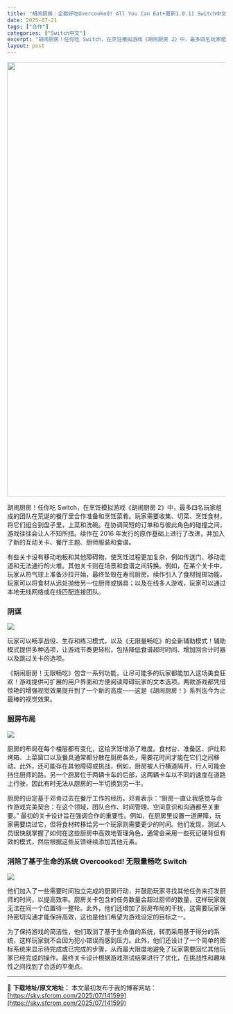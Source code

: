 ```yaml
---
title: "胡闹厨房：全都好吃Overcooked! All You Can Eat+更新1.0.11 Switch中文"
date: 2025-07-21
tags: ["合作"]
categories: ["Switch中文"]
excerpt: "胡闹厨房！任你吃 Switch，在烹饪模拟游戏《胡闹厨房 2》中，最多四名玩家组成的团队在荒诞的餐厅里合作准备和烹饪菜肴。玩家需要收集、切菜、烹饪食材，将它们组合到盘子里，上菜和洗碗。在协调简短的订单和与彼此角色的碰撞之间，游戏往往会让人不知所措。续作在 2016 年发行的原作基础上进行了改进，并加&hellip;"
layout: post
---
```


<img class="aligncenter size-full wp-image-141600" src="https://sky.sfcrom.com/wp-content/uploads/2025/07/2025072115113191.webp" alt="" width="613" height="1000" />

胡闹厨房！任你吃 Switch，在烹饪模拟游戏《胡闹厨房 2》中，最多四名玩家组成的团队在荒诞的餐厅里合作准备和烹饪菜肴。玩家需要收集、切菜、烹饪食材，将它们组合到盘子里，上菜和洗碗。在协调简短的订单和与彼此角色的碰撞之间，游戏往往会让人不知所措。续作在 2016 年发行的原作基础上进行了改进，并加入了新的互动关卡、餐厅主题、厨师服装和食谱。

有些关卡设有移动地板和其他障碍物，使烹饪过程更加复杂，例如传送门、移动走道和无法通行的火堆。其他关卡则在场景和食谱之间转换。例如，在某个关卡中，玩家从热气球上准备沙拉开始，最终坠毁在寿司厨房。续作引入了食材抛掷功能，玩家可以将食材从远处抛给另一位厨师或锅具；以及在线多人游戏，玩家可以通过本地无线网络或在线匹配连接团队。
<h3>阴谋</h3>
<img src="https://img-eshop.cdn.nintendo.net/i/0866595c6b86c2bcc0aad520e047769ba42e4a2300f3aea7f6bd23b3ecc1e70e.jpg?w=1000" />

玩家可以畅享战役、生存和练习模式，以及《无限量畅吃》的全新辅助模式！辅助模式提供多种选项，让游戏节奏更轻松，包括降低食谱超时时间、增加回合计时器以及跳过关卡的选项。

《胡闹厨房！无限畅吃》包含一系列功能，让尽可能多的玩家都能加入这场美食狂欢！游戏提供可扩展的用户界面和方便阅读障碍玩家的文本选项。两款游戏都凭借惊艳的增强视觉效果提升到了一个新的高度——这是《胡闹厨房！》系列迄今为止最棒的视觉效果。
<h3>厨房布局</h3>
<img src="https://img-eshop.cdn.nintendo.net/i/e5468864de4fa046dddce4bbd99c3d30f4e76f2d63a809c6fdd3370df4b8584a.jpg?w=1000" />

厨房的布局在每个楼层都有变化，这给烹饪增添了难度。食材台、准备区、炉灶和烤箱、上菜窗口以及餐具通常都分散在厨房各处，需要花时间才能在它们之间移动。此外，还可能存在其他障碍或挑战，例如，厨房被人行横道隔开，行人可能会挡住厨师的路。另一个厨房位于两辆卡车的后部，这两辆卡车以不同的速度在道路上行驶，因此有时无法从厨房的一半切换到另一半。

厨房的设定基于邓肯过去在餐厅工作的经历。邓肯表示：“厨房一直让我感觉与合作游戏完美契合：在这个领域，团队合作、时间管理、空间意识和沟通都至关重要。” 最初的关卡设计旨在强调合作的重要性。例如，在厨房里设置一道屏障，玩家需要绕过它，但将食材转移给另一个玩家则需要更少的时间。他们发现，测试人员很快就掌握了如何在这些厨房中高效地管理角色，通常会采用一些死记硬背但有效的模式，然后根据这些反馈继续添加其他元素。
<h3>消除了基于生命的系统 Overcooked! 无限量畅吃 Switch</h3>
<img src="https://img-eshop.cdn.nintendo.net/i/7d53ba4efacab35e738f0453585bfac3cf882615844ef6258164652ac49e3856.jpg?w=1000" />

他们加入了一些需要时间独立完成的厨房行动，并鼓励玩家寻找其他任务来打发厨师的时间，以提高效率。厨房关卡包含的任务数量会超过厨师的数量，这样玩家就无法在同一个位置待一整轮。此外，他们还增加了厨房布局的干扰，这需要玩家保持密切沟通才能保持高效，这也是他们希望为游戏设定的目标之一。

为了保持游戏的简洁性，他们取消了基于生命值的系统，转而采用基于得分的系统，这样玩家就不会因为犯小错误而感到压力。此外，他们还设计了一个简单的图标系统来显示待完成或已完成的步骤，从而最大限度地避免了玩家需要回忆其他玩家已经完成的操作。最终关卡设计根据游戏测试结果进行了优化，在挑战性和趣味性之间找到了合适的平衡点。

---
📖 **下载地址/原文地址：** 本文最初发布于我的博客网站：[https://sky.sfcrom.com/2025/07/141599](https://sky.sfcrom.com/2025/07/141599)
